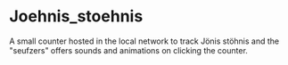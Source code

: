 # Joehnis_stoehnis
A small counter hosted in the local network to track Jönis stöhnis and the "seufzers" offers sounds and animations on clicking the counter.
